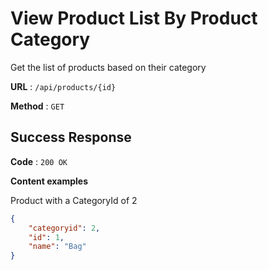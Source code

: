 # View Product List By Product Category

Get the list of products based on their category

**URL** : `/api/products/{id}`

**Method** : `GET`

## Success Response

**Code** : `200 OK`

**Content examples**

Product with a CategoryId of 2

```json
{
    "categoryid": 2,
    "id": 1,
    "name": "Bag"
}
```

